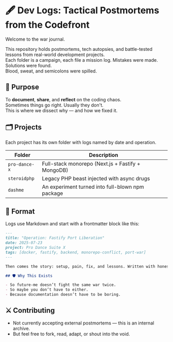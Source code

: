 # 🖋️ Dev Logs: Tactical Postmortems from the Codefront

Welcome to the war journal.

This repository holds postmortems, tech autopsies, and battle-tested lessons from real-world development projects.  
Each folder is a campaign, each file a mission log. Mistakes were made. Solutions were found.  
Blood, sweat, and semicolons were spilled.

## 🎯 Purpose

To **document**, **share**, and **reflect** on the coding chaos.  
Sometimes things go right. Usually they don't.  
This is where we dissect why — and how we fixed it.

## 🗂️ Projects

Each project has its own folder with logs named by date and operation.

| Folder        | Description                                       |
| ------------- | ------------------------------------------------- |
| `pro-dance-x` | Full-stack monorepo (Next.js + Fastify + MongoDB) |
| `steroidphp`  | Legacy PHP beast injected with async drugs        |
| `dashme`      | An experiment turned into full-blown npm package  |

## 📜 Format

Logs use Markdown and start with a frontmatter block like this:

```md
---
title: "Operation: Fastify Port Liberation"
date: 2025-07-23
project: Pro Dance Suite X
tags: [docker, fastify, backend, monorepo-conflict, port-war]
---

Then comes the story: setup, pain, fix, and lessons. Written with honesty and a dash of sarcasm.

## 🛡️ Why This Exists

- So future-me doesn’t fight the same war twice.
- So maybe you don’t have to either.
- Because documentation doesn’t have to be boring.
```

## ⚔️ Contributing

- Not currently accepting external postmortems — this is an internal archive.
- But feel free to fork, read, adapt, or shout into the void.
